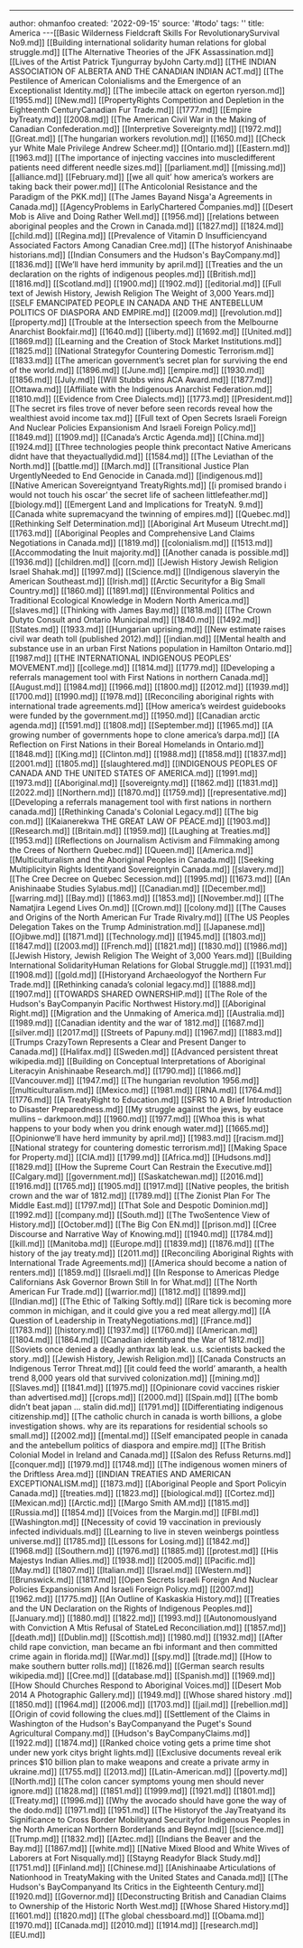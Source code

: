 ---
author: ohmanfoo
created: '2022-09-15'
source: '#todo'
tags: ''
title: America
---[[Basic Wilderness Fieldcraft Skills For RevolutionarySurvival No9.md]]
[[Building international solidarity human relations for global struggle.md]]
[[The Alternative Theories of the JFK Assassination.md]]
[[Lives of the Artist Patrick Tjungurray byJohn Carty.md]]
[[THE INDIAN ASSOCIATION OF ALBERTA AND THE CANADIAN INDIAN ACT.md]]
[[The Pestilence of American Colonialisms and the Emergence of an Exceptionalist Identity.md]]
[[The imbecile attack on egerton ryerson.md]]
[[1955.md]]
[[New.md]]
[[PropertyRights Competition and Depletion in the Eighteenth CenturyCanadian Fur Trade.md]]
[[1777.md]]
[[Empire byTreaty.md]]
[[2008.md]]
[[The American Civil War in the Making of Canadian Confederation.md]]
[[Interpretive Sovereignty.md]]
[[1972.md]]
[[Great.md]]
[[The hungarian workers revolution.md]]
[[1650.md]]
[[Check yur White Male Privilege Andrew Scheer.md]]
[[Ontario.md]]
[[Eastern.md]]
[[1963.md]]
[[The importance of injecting vaccines into muscledifferent patients need different needle sizes.md]]
[[parliament.md]]
[[missing.md]]
[[alliance.md]]
[[February.md]]
[[we all quit’ how america’s workers are taking back their power.md]]
[[The Anticolonial Resistance and the Paradigm of the PKK.md]]
[[The James Bayand Nisg̲a'a Agreements in Canada.md]]
[[AgencyProblems in EarlyChartered Companies.md]]
[[Desert Mob is Alive and Doing Rather Well.md]]
[[1956.md]]
[[relations between aboriginal peoples and the Crown in Canada.md]]
[[1827.md]]
[[1824.md]]
[[child.md]]
[[Regina.md]]
[[Prevalence of Vitamin D Insufficiencyand Associated Factors Among Canadian Cree.md]]
[[The historyof Anishinaabe historians.md]]
[[Indian Consumers and the Hudson's BayCompany.md]]
[[1836.md]]
[[We’ll have herd immunity by april.md]]
[[Treaties and the un declaration on the rights of indigenous peoples.md]]
[[British.md]]
[[1816.md]]
[[Scotland.md]]
[[1900.md]]
[[1902.md]]
[[editorial.md]]
[[Full text of Jewish History, Jewish Religion The Weight of 3,000 Years.md]]
[[SELF EMANCIPATED PEOPLE IN CANADA AND THE ANTEBELLUM POLITICS OF DIASPORA AND EMPIRE.md]]
[[2009.md]]
[[revolution.md]]
[[property.md]]
[[Trouble at the Intersection speech from the Melbourne Anarchist Bookfair.md]]
[[1640.md]]
[[liberty.md]]
[[1692.md]]
[[United.md]]
[[1869.md]]
[[Learning and the Creation of Stock Market Institutions.md]]
[[1825.md]]
[[National Strategyfor Countering Domestic Terrorism.md]]
[[1833.md]]
[[The american government’s secret plan for surviving the end of the world.md]]
[[1896.md]]
[[June.md]]
[[empire.md]]
[[1930.md]]
[[1856.md]]
[[July.md]]
[[Will Stubbs wins ACA Award.md]]
[[1877.md]]
[[Ottawa.md]]
[[Affiliate with the Indigenous Anarchist Federation.md]]
[[1810.md]]
[[Evidence from Cree Dialects.md]]
[[1773.md]]
[[President.md]]
[[The secret irs files trove of never before seen records reveal how the wealthiest avoid income tax.md]]
[[Full text of Open Secrets Israeli Foreign And Nuclear Policies Expansionism And Israeli Foreign Policy.md]]
[[1849.md]]
[[1909.md]]
[[Canada’s Arctic Agenda.md]]
[[China.md]]
[[1924.md]]
[[Three technologies people think precontact Native Americans didnt have that theyactuallydid.md]]
[[1584.md]]
[[The Leviathan of the North.md]]
[[battle.md]]
[[March.md]]
[[Transitional Justice Plan UrgentlyNeeded to End Genocide in Canada.md]]
[[indigenous.md]]
[[Native American Sovereigntyand TreatyRights.md]]
[[i promised brando i would not touch his oscar’ the secret life of sacheen littlefeather.md]]
[[biology.md]]
[[Emergent Land and Implications for TreatyN. 9.md]]
[[Canada white supremacyand the twinning of empires.md]]
[[Quebec.md]]
[[Rethinking Self Determination.md]]
[[Aboriginal Art Museum Utrecht.md]]
[[1763.md]]
[[Aboriginal Peoples and Comprehensive Land Claims Negotiations in Canada.md]]
[[1819.md]]
[[colonialism.md]]
[[1513.md]]
[[Accommodating the Inuit majority.md]]
[[Another canada is possible.md]]
[[1936.md]]
[[children.md]]
[[corn.md]]
[[Jewish History Jewish Religion Israel Shahak.md]]
[[1997.md]]
[[Science.md]]
[[Indigenous slaveryin the American Southeast.md]]
[[Irish.md]]
[[Arctic Securityfor a Big Small Country.md]]
[[1860.md]]
[[1891.md]]
[[Environmental Politics and Traditional Ecological Knowledge in Modern North America.md]]
[[slaves.md]]
[[Thinking with James Bay.md]]
[[1818.md]]
[[The Crown Dutyto Consult and Ontario Municipal.md]]
[[1840.md]]
[[1492.md]]
[[States.md]]
[[1933.md]]
[[Hungarian uprising.md]]
[[New estimate raises civil war death toll (published 2012).md]]
[[indian.md]]
[[Mental health and substance use in an urban First Nations population in Hamilton Ontario.md]]
[[1987.md]]
[[THE INTERNATIONAL INDIGENOUS PEOPLES’ MOVEMENT.md]]
[[college.md]]
[[1814.md]]
[[1779.md]]
[[Developing a referrals management tool with First Nations in northern Canada.md]]
[[August.md]]
[[1984.md]]
[[1966.md]]
[[1800.md]]
[[2012.md]]
[[1939.md]]
[[1700.md]]
[[1990.md]]
[[1978.md]]
[[Reconciling aboriginal rights with international trade agreements.md]]
[[How america’s weirdest guidebooks were funded by the government.md]]
[[1950.md]]
[[Canadian arctic agenda.md]]
[[1591.md]]
[[1808.md]]
[[September.md]]
[[1965.md]]
[[A growing number of governments hope to clone america’s darpa.md]]
[[A Reflection on First Nations in their Boreal Homelands in Ontario.md]]
[[1848.md]]
[[King.md]]
[[Clinton.md]]
[[1988.md]]
[[1858.md]]
[[1837.md]]
[[2001.md]]
[[1805.md]]
[[slaughtered.md]]
[[INDIGENOUS PEOPLES OF CANADA AND THE UNITED STATES OF AMERICA.md]]
[[1991.md]]
[[1973.md]]
[[Aboriginal.md]]
[[sovereignty.md]]
[[1862.md]]
[[1831.md]]
[[2022.md]]
[[Northern.md]]
[[1870.md]]
[[1759.md]]
[[representative.md]]
[[Developing a referrals management tool with first nations in northern canada.md]]
[[Rethinking Canada's Colonial Legacy.md]]
[[The big con.md]]
[[Kaianerekwa THE GREAT LAW OF PEACE.md]]
[[1903.md]]
[[Research.md]]
[[Britain.md]]
[[1959.md]]
[[Laughing at Treaties.md]]
[[1953.md]]
[[Reflections on Journalism Activism and Filmmaking among the Crees of Northern Quebec.md]]
[[Queen.md]]
[[America.md]]
[[Multiculturalism and the Aboriginal Peoples in Canada.md]]
[[Seeking Multiplicityin Rights Identityand Sovereigntyin Canada.md]]
[[slavery.md]]
[[The Cree Decree on Quebec Secession.md]]
[[1995.md]]
[[1673.md]]
[[An Anishinaabe Studies Sylabus.md]]
[[Canadian.md]]
[[December.md]]
[[warring.md]]
[[Bay.md]]
[[1863.md]]
[[1853.md]]
[[November.md]]
[[The Namatjira Legend Lives On.md]]
[[Crown.md]]
[[colony.md]]
[[The Causes and Origins of the North American Fur Trade Rivalry.md]]
[[The US Peoples Delegation Takes on the Trump Administration.md]]
[[Japanese.md]]
[[Ojibwe.md]]
[[1871.md]]
[[Technology.md]]
[[1945.md]]
[[1803.md]]
[[1847.md]]
[[2003.md]]
[[French.md]]
[[1821.md]]
[[1830.md]]
[[1986.md]]
[[Jewish History, Jewish Religion The Weight of 3,000 Years.md]]
[[Building International SolidarityHuman Relations for Global Struggle.md]]
[[1931.md]]
[[1908.md]]
[[gold.md]]
[[Historyand Archaeologyof the Northern Fur Trade.md]]
[[Rethinking canada’s colonial legacy.md]]
[[1888.md]]
[[1907.md]]
[[TOWARDS SHARED OWNERSHIP.md]]
[[The Role of the Hudson's BayCompanyin Pacific Northwest History.md]]
[[Aboriginal Right.md]]
[[Migration and the Unmaking of America.md]]
[[Australia.md]]
[[1989.md]]
[[Canadian identity and the war of 1812.md]]
[[1687.md]]
[[silver.md]]
[[2017.md]]
[[Streets of Papuny.md]]
[[1967.md]]
[[1883.md]]
[[Trumps CrazyTown Represents a Clear and Present Danger to Canada.md]]
[[Halifax.md]]
[[Sweden.md]]
[[Advanced persistent threat wikipedia.md]]
[[Building on Conceptual Interpretations of Aboriginal Literacyin Anishinaabe Research.md]]
[[1790.md]]
[[1866.md]]
[[Vancouver.md]]
[[1947.md]]
[[The hungarian revolution 1956.md]]
[[multiculturalism.md]]
[[Mexico.md]]
[[1981.md]]
[[RNA.md]]
[[1764.md]]
[[1776.md]]
[[A TreatyRight to Education.md]]
[[SFRS 10 A Brief Introduction to Disaster Preparedness.md]]
[[My struggle against the jews, by eustace mullins – darkmoon.md]]
[[1960.md]]
[[1977.md]]
[[Whoa this is what happens to your body when you drink enough water.md]]
[[1665.md]]
[[Opinionwe’ll have herd immunity by april.md]]
[[1983.md]]
[[racism.md]]
[[National strategy for countering domestic terrorism.md]]
[[Making Space for Property.md]]
[[CIA.md]]
[[1799.md]]
[[Africa.md]]
[[Hudsons.md]]
[[1829.md]]
[[How the Supreme Court Can Restrain the Executive.md]]
[[Calgary.md]]
[[government.md]]
[[Saskatchewan.md]]
[[2016.md]]
[[1916.md]]
[[1765.md]]
[[1905.md]]
[[1917.md]]
[[Native peoples, the british crown and the war of 1812.md]]
[[1789.md]]
[[The Zionist Plan For The Middle East.md]]
[[1797.md]]
[[That Sole and Despotic Dominion.md]]
[[1992.md]]
[[company.md]]
[[South.md]]
[[The TwoSentence View of History.md]]
[[October.md]]
[[The Big Con EN.md]]
[[prison.md]]
[[Cree Discourse and Narrative Way of Knowing.md]]
[[1940.md]]
[[1784.md]]
[[kill.md]]
[[Manitoba.md]]
[[Europe.md]]
[[1839.md]]
[[1876.md]]
[[The history of the jay treaty.md]]
[[2011.md]]
[[Reconciling Aboriginal Rights with International Trade Agreements.md]]
[[America should become a nation of renters.md]]
[[1859.md]]
[[Israeli.md]]
[[In Response to Americas Pledge Californians Ask Governor Brown Still In for What.md]]
[[The North American Fur Trade.md]]
[[warrior.md]]
[[1812.md]]
[[1899.md]]
[[Indian.md]]
[[The Ethic of Talking Softly.md]]
[[Rare tick is becoming more common in michigan, and it could give you a red meat allergy.md]]
[[A Question of Leadership in TreatyNegotiations.md]]
[[France.md]]
[[1783.md]]
[[history.md]]
[[1937.md]]
[[1760.md]]
[[American.md]]
[[1804.md]]
[[1864.md]]
[[Canadian identityand the War of 1812.md]]
[[Soviets once denied a deadly anthrax lab leak. u.s. scientists backed the story..md]]
[[Jewish History, Jewish Religion.md]]
[[Canada Constructs an Indigenous Terror Threat.md]]
[[it could feed the world’ amaranth, a health trend 8,000 years old that survived colonization.md]]
[[mining.md]]
[[Slaves.md]]
[[1841.md]]
[[1975.md]]
[[Opinionare covid vaccines riskier than advertised.md]]
[[crops.md]]
[[2000.md]]
[[Spain.md]]
[[The bomb didn’t beat japan … stalin did.md]]
[[1791.md]]
[[Differentiating indigenous citizenship.md]]
[[The catholic church in canada is worth billions, a globe investigation shows. why are its reparations for residential schools so small.md]]
[[2002.md]]
[[mental.md]]
[[Self emancipated people in canada and the antebellum politics of diaspora and empire.md]]
[[The British Colonial Model in Ireland and Canada.md]]
[[Salon des Refuss Returns.md]]
[[conquer.md]]
[[1979.md]]
[[1748.md]]
[[The indigenous women miners of the Driftless Area.md]]
[[INDIAN TREATIES AND AMERICAN EXCEPTIONALISM.md]]
[[1873.md]]
[[Aboriginal People and Sport Policyin Canada.md]]
[[treaties.md]]
[[1823.md]]
[[biological.md]]
[[Cortez.md]]
[[Mexican.md]]
[[Arctic.md]]
[[Margo Smith AM.md]]
[[1815.md]]
[[Russia.md]]
[[1854.md]]
[[Voices from the Margin.md]]
[[FBI.md]]
[[Washington.md]]
[[Necessity of covid 19 vaccination in previously infected individuals.md]]
[[Learning to live in steven weinbergs pointless universe.md]]
[[1785.md]]
[[Lessons for Losing.md]]
[[1842.md]]
[[1968.md]]
[[Southern.md]]
[[1976.md]]
[[1885.md]]
[[protest.md]]
[[His Majestys Indian Allies.md]]
[[1938.md]]
[[2005.md]]
[[Pacific.md]]
[[May.md]]
[[1807.md]]
[[Italian.md]]
[[Israel.md]]
[[Western.md]]
[[Brunswick.md]]
[[1817.md]]
[[Open Secrets Israeli Foreign And Nuclear Policies Expansionism And Israeli Foreign Policy.md]]
[[2007.md]]
[[1962.md]]
[[1775.md]]
[[An Outline of Kaskaskia History.md]]
[[Treaties and the UN Declaration on the Rights of Indigenous Peoples.md]]
[[January.md]]
[[1880.md]]
[[1822.md]]
[[1993.md]]
[[Autonomouslyand with Conviction A Mtis Refusal of StateLed Reconciliation.md]]
[[1857.md]]
[[death.md]]
[[Dublin.md]]
[[Scottish.md]]
[[1980.md]]
[[1932.md]]
[[After child rape conviction, man became an fbi informant and then committed crime again in florida.md]]
[[War.md]]
[[spy.md]]
[[trade.md]]
[[How to make southern butter rolls.md]]
[[1826.md]]
[[German search results wikipedia.md]]
[[Cree.md]]
[[database.md]]
[[Spanish.md]]
[[1969.md]]
[[How Should Churches Respond to Aboriginal Voices.md]]
[[Desert Mob 2014 A Photographic Gallery.md]]
[[1949.md]]
[[Whose shared history .md]]
[[1850.md]]
[[1964.md]]
[[2006.md]]
[[1703.md]]
[[jail.md]]
[[rebellion.md]]
[[Origin of covid following the clues.md]]
[[Settlement of the Claims in Washington of the Hudson's BayCompanyand the Puget's Sound Agricultural Company.md]]
[[Hudson's BayCompanyClaims.md]]
[[1922.md]]
[[1874.md]]
[[Ranked choice voting gets a prime time shot under new york citys bright lights.md]]
[[Exclusive documents reveal erik princes $10 billion plan to make weapons and create a private army in ukraine.md]]
[[1755.md]]
[[2013.md]]
[[Latin-American.md]]
[[poverty.md]]
[[North.md]]
[[The colon cancer symptoms young men should never ignore.md]]
[[1828.md]]
[[1851.md]]
[[1999.md]]
[[1921.md]]
[[1801.md]]
[[Treaty.md]]
[[1996.md]]
[[Why the avocado should have gone the way of the dodo.md]]
[[1971.md]]
[[1951.md]]
[[The Historyof the JayTreatyand its Significance to Cross Border Mobilityand Securityfor Indigenous Peoples in the North American Northern Borderlands and Beynd.md]]
[[science.md]]
[[Trump.md]]
[[1832.md]]
[[Aztec.md]]
[[Indians the Beaver and the Bay.md]]
[[1867.md]]
[[white.md]]
[[Native Mixed Blood and White Wives of Laborers at Fort Nisqually.md]]
[[Stayng Readyfor Black Study.md]]
[[1751.md]]
[[Finland.md]]
[[Chinese.md]]
[[Anishinaabe Articulations of Nationhood in TreatyMaking with the United States and Canada.md]]
[[The Hudson's BayCompanyand Its Critics in the Eighteenth Century.md]]
[[1920.md]]
[[Governor.md]]
[[Deconstructing British and Canadian Claims to Ownership of the Historic North West.md]]
[[Whose Shared History.md]]
[[1601.md]]
[[1820.md]]
[[The global chessboard.md]]
[[Obama.md]]
[[1970.md]]
[[Canada.md]]
[[2010.md]]
[[1914.md]]
[[research.md]]
[[EU.md]]
